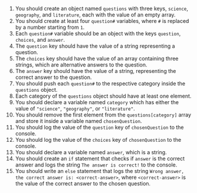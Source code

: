 1. You should create an object named `questions` with three keys, `science`, `geography`, and `literature`, each with the value of an empty array.
1. You should create at least four `question#` variables, where `#` is replaced by a number starting from `1`.
1. Each `question#` variable should be an object with the keys `question`, `choices`, and `answer`.
1. The `question` key should have the value of a string representing a question.
1. The `choices` key should have the value of an array containing three strings, which are alternative answers to the question.
1. The `answer` key should have the value of a string, representing the correct answer to the question.
1. You should push each `question#` to the respective category inside the `questions` object.
1. Each category of the `questions` object should have at least one element.
1. You should declare a variable named `category` which has either the value of `"science"`, `"geography"`, or `"literature"`.
1. You should remove the first element from the `questions[category]` array and store it inside a variable named `chosenQuestion`.
1. You should log the value of the `question` key of `chosenQuestion` to the console.
1. You should log the value of the `choices` key of `chosenQuestion` to the console.
1. You should declare a variable named `answer`, which is a string.
1. You should create an `if` statement that checks if `answer` is the correct answer and logs the string `The answer is correct!` to the console.
1. You should write an `else` statement that logs the string `Wrong answer, the correct answer is: <correct-answer>`, where `<correct-answer>` is the value of the correct answer to the chosen question.